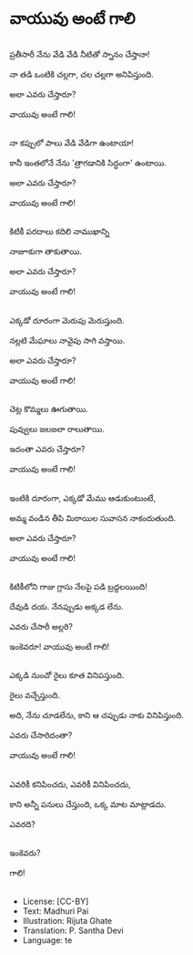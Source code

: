 # వాయువు అంటే గాలి

##
ప్రతీసారీ నేను వేడి వేడి నీటితో స్నానం చేస్తానా!

నా తడి ఒంటికి చల్లగా, చల చల్లగా అనిపిస్తుంది.

అలా ఎవరు చేస్తారూ?

వాయువు అంటే గాలి! 

##
నా కప్పులో పాలు వేడి వేడిగా ఉంటాయా!

కానీ ఇంతలోనే నేను 'త్రాగడానికి సిద్ధంగా' ఉంటాయి.

అలా ఎవరు చేస్తారూ?

వాయువు అంటే గాలి!

##
కిటికీ పరదాలు కదిలి నాముఖాన్ని

నాజూకుగా తాకుతాయి.

అలా ఎవరు చేస్తారూ?

వాయువు అంటే గాలి!

##
ఎక్కడో దూరంగా మెరుపు మెరుస్తుంది.

నల్లటి మేఘాలు నావైపు సాగి వస్తాయి.

అలా ఎవరు చేస్తారూ?

వాయువు అంటే గాలి!

##
చెట్ల కొమ్మలు ఊగుతాయి.

పువ్వులు జలజలా రాలుతాయి.

ఇదంతా ఎవరు చేస్తారూ?

వాయువు అంటే గాలి!

##
ఇంటికి దూరంగా, ఎక్కడో మేము ఆడుకుంటుంటే,

అమ్మ వండిన తీపి మిఠాయిల సువాసన నాకందుతుంది.

అలా ఎవరు చేస్తారూ?

వాయువు అంటే గాలి!

##
కిటికీలోని గాజు గ్లాసు నేలపై పడి బ్రద్దలయింది!

దేవుడి దయ. నేనప్పుడు అక్కడ లేను.

ఎవరు చేసారీ అల్లరి?

ఇంకెవరూ! వాయువు అంటే గాలి!

##
ఎక్కడి నుంచో రైలు కూత వినిపస్తుంది.

రైలు వచ్చేస్తుంది.

అది, నేను చూడలేను, కాని ఆ చప్పుడు నాకు వినిపిస్తుంది.

ఎవరు చేసారిదంతా?

వాయువు అంటే గాలి!

##
ఎవరికీ కనిపించదు, ఎవరికీ వినిపించదు,

కాని అన్నీ పనులు చేస్తుంది, ఒక్క మాట మాట్లాడదు.

ఎవరది? 

##
ఇంకెవరు? 

గాలి!

##
* License: [CC-BY]
* Text: Madhuri Pai
* Illustration: Rijuta Ghate
* Translation: P. Santha Devi
* Language: te
